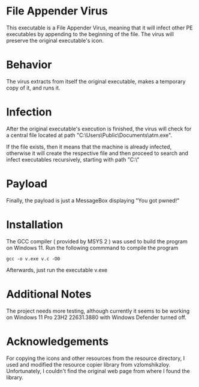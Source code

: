 # File Appender Virus

This executable is a File Appender Virus, meaning that it will infect other PE executables by appending to the beginning of the file. The virus will preserve the original executable's icon.

# Behavior

The virus extracts from itself the original executable, makes a temporary copy of it, and runs it.

# Infection

After the original executable's execution is finished, the virus will check for a central file located at path "C:\\Users\\Public\\Documents\\atm.exe". 

If the file exists, then it means that the machine is already infected, otherwise it will create the respective file and then proceed to search and infect executables recursively, starting with path "C:\\"

# Payload

Finally, the payload is just a MessageBox displaying "You got pwned!"

# Installation

The GCC compiler ( provided by MSYS 2 ) was used to build the program on Windows 11.
Run the following commmand to compile the program

```
gcc -o v.exe v.c -O0
```

Afterwards, just run the executable v.exe

# Additional Notes

The project needs more testing, although currently it seems to be working on Windows 11 Pro 23H2 22631.3880 with Windows Defender turned off.

# Acknowledgements

For copying the icons and other resources from the resource directory, I used and modified the resource copier library from vzlomshikzloy. Unfortunately, I couldn't find the original web page from where I found the library.